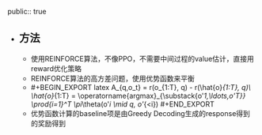 public:: true

- ## 方法
	- 使用REINFORCE算法，不像PPO，不需要中间过程的value估计，直接用reward优化策略
	- REINFORCE算法的高方差问题，使用优势函数来平衡
	- #+BEGIN_EXPORT latex
	  A_{q,o_t} = r(o_{1:T}, q) - r(\hat{o}_{1:T}, q)\\
	  \hat{o}_{1:T} = \operatorname{argmax}_{\substack{o'_1,\ldots,o'_T}} \prod_{i=1}^T \pi_\theta(o'_i \mid q, o'_{<i})
	  #+END_EXPORT
	- 优势函数计算的baseline项是由Greedy Decoding生成的response得到的奖励得到
